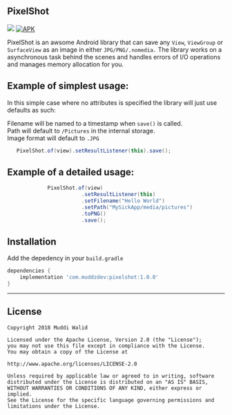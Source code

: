 ## PixelShot
[![](https://img.shields.io/badge/API-19%2B-brightgreen.svg?style=flat)](https://android-arsenal.com/api?level=19)
[![APK](https://img.shields.io/badge/Download-Demo-brightgreen.svg)](https://github.com/Muddz/PixelShot/raw/master/demo.apk)


PixelShot is an awsome Android library that can save any `View`, `ViewGroup` or `SurfaceView` as an image in either `JPG/PNG/.nomedia.` The library works on a asynchronous task behind the scenes and handles errors of I/O operations and manages memory allocation for you.


## Example of simplest usage:

In this simple case where no attributes is specified the library will just use defaults as such:

Filename will be named to a timestamp when `save()` is called.  
Path will default to `/Pictures` in the internal storage.  
Image format will default to `.JPG`
```java
   PixelShot.of(view).setResultListener(this).save();
```

## Example of a detailed usage:
```java
             PixelShot.of(view)
                        .setResultListener(this)
                        .setFilename("Hello World")
                        .setPath("MySickApp/media/pictures")
                        .toPNG()
                        .save();
```
    
    
## Installation

Add the depedency in your `build.gradle`
```groovy
dependencies {
    implementation 'com.muddzdev:pixelshot:1.0.0'  
}
```
 ----

## License

    Copyright 2018 Muddi Walid

    Licensed under the Apache License, Version 2.0 (the "License");
    you may not use this file except in compliance with the License.
    You may obtain a copy of the License at

    http://www.apache.org/licenses/LICENSE-2.0

    Unless required by applicable law or agreed to in writing, software
    distributed under the License is distributed on an "AS IS" BASIS,
    WITHOUT WARRANTIES OR CONDITIONS OF ANY KIND, either express or implied.
    See the License for the specific language governing permissions and
    limitations under the License.
